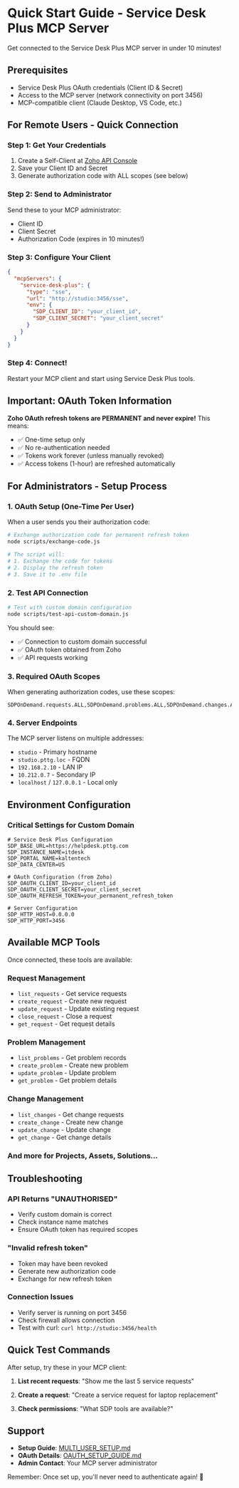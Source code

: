# Quick Start Guide - Service Desk Plus MCP Server

Get connected to the Service Desk Plus MCP server in under 10 minutes!

## Prerequisites

- Service Desk Plus OAuth credentials (Client ID & Secret)
- Access to the MCP server (network connectivity on port 3456)
- MCP-compatible client (Claude Desktop, VS Code, etc.)

## For Remote Users - Quick Connection

### Step 1: Get Your Credentials
1. Create a Self-Client at [Zoho API Console](https://api-console.zoho.com/)
2. Save your Client ID and Secret
3. Generate authorization code with ALL scopes (see below)

### Step 2: Send to Administrator
Send these to your MCP administrator:
- Client ID
- Client Secret
- Authorization Code (expires in 10 minutes!)

### Step 3: Configure Your Client
```json
{
  "mcpServers": {
    "service-desk-plus": {
      "type": "sse",
      "url": "http://studio:3456/sse",
      "env": {
        "SDP_CLIENT_ID": "your_client_id",
        "SDP_CLIENT_SECRET": "your_client_secret"
      }
    }
  }
}
```

### Step 4: Connect!
Restart your MCP client and start using Service Desk Plus tools.

## Important: OAuth Token Information

**Zoho OAuth refresh tokens are PERMANENT and never expire!** This means:
- ✅ One-time setup only
- ✅ No re-authentication needed
- ✅ Tokens work forever (unless manually revoked)
- ✅ Access tokens (1-hour) are refreshed automatically

## For Administrators - Setup Process

### 1. OAuth Setup (One-Time Per User)

When a user sends you their authorization code:

```bash
# Exchange authorization code for permanent refresh token
node scripts/exchange-code.js

# The script will:
# 1. Exchange the code for tokens
# 2. Display the refresh token
# 3. Save it to .env file
```

### 2. Test API Connection

```bash
# Test with custom domain configuration
node scripts/test-api-custom-domain.js
```

You should see:
- ✅ Connection to custom domain successful
- ✅ OAuth token obtained from Zoho
- ✅ API requests working

### 3. Required OAuth Scopes

When generating authorization codes, use these scopes:
```
SDPOnDemand.requests.ALL,SDPOnDemand.problems.ALL,SDPOnDemand.changes.ALL,SDPOnDemand.projects.ALL,SDPOnDemand.assets.ALL,SDPOnDemand.solutions.ALL,SDPOnDemand.setup.READ,SDPOnDemand.general.ALL
```

### 4. Server Endpoints

The MCP server listens on multiple addresses:
- `studio` - Primary hostname
- `studio.pttg.loc` - FQDN
- `192.168.2.10` - LAN IP
- `10.212.0.7` - Secondary IP
- `localhost` / `127.0.0.1` - Local only

## Environment Configuration

### Critical Settings for Custom Domain

```env
# Service Desk Plus Configuration
SDP_BASE_URL=https://helpdesk.pttg.com
SDP_INSTANCE_NAME=itdesk
SDP_PORTAL_NAME=kaltentech
SDP_DATA_CENTER=US

# OAuth Configuration (from Zoho)
SDP_OAUTH_CLIENT_ID=your_client_id
SDP_OAUTH_CLIENT_SECRET=your_client_secret
SDP_OAUTH_REFRESH_TOKEN=your_permanent_refresh_token

# Server Configuration
SDP_HTTP_HOST=0.0.0.0
SDP_HTTP_PORT=3456
```

## Available MCP Tools

Once connected, these tools are available:

### Request Management
- `list_requests` - Get service requests
- `create_request` - Create new request
- `update_request` - Update existing request
- `close_request` - Close a request
- `get_request` - Get request details

### Problem Management
- `list_problems` - Get problem records
- `create_problem` - Create new problem
- `update_problem` - Update problem
- `get_problem` - Get problem details

### Change Management
- `list_changes` - Get change requests
- `create_change` - Create new change
- `update_change` - Update change
- `get_change` - Get change details

### And more for Projects, Assets, Solutions...

## Troubleshooting

### API Returns "UNAUTHORISED"
- Verify custom domain is correct
- Check instance name matches
- Ensure OAuth token has required scopes

### "Invalid refresh token"
- Token may have been revoked
- Generate new authorization code
- Exchange for new refresh token

### Connection Issues
- Verify server is running on port 3456
- Check firewall allows connection
- Test with curl: `curl http://studio:3456/health`

## Quick Test Commands

After setup, try these in your MCP client:

1. **List recent requests**:
   "Show me the last 5 service requests"

2. **Create a request**:
   "Create a service request for laptop replacement"

3. **Check permissions**:
   "What SDP tools are available?"

## Support

- **Setup Guide**: [MULTI_USER_SETUP.md](./docs/MULTI_USER_SETUP.md)
- **OAuth Details**: [OAUTH_SETUP_GUIDE.md](./docs/OAUTH_SETUP_GUIDE.md)
- **Admin Contact**: Your MCP server administrator

Remember: Once set up, you'll never need to authenticate again! 🎉